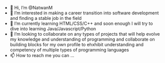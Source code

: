 - 👋 Hi, I’m @NatwanM
- 👀 I’m interested in making a career transition into software development and finding a stable job in the field
- 🌱 I’m currently learning HTML/CSS/C++ and soon enough I will try to dive into learning Java/Javascript/Python
- 💞️ I’m looking to collaborate on any types of projects that will help evolve my knowledge and understanding of programming and collaborate on building blocks for my own profile to ehxhibit understanding and competency of multiple types of programming languages
- 📫 How to reach me you can ...

<!---
NatwanM/NatwanM is a ✨ special ✨ repository because its `README.md` (this file) appears on your GitHub profile.
You can click the Preview link to take a look at your changes.
--->
